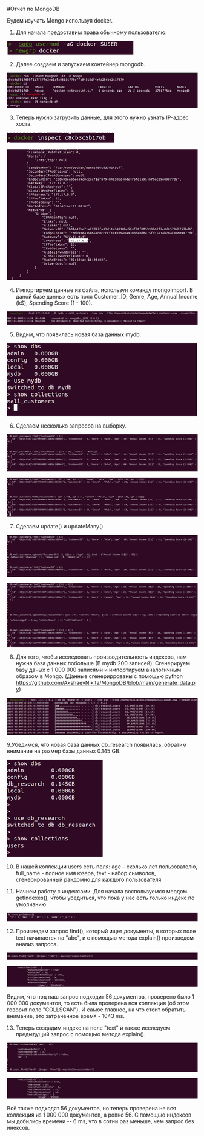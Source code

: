 #Отчет по MongoDB

Будем изучать Mongo используя docker.

1. Для начала предоставим права обычному пользователю.

![alt text](https://github.com/AkshaevNikita/MongoDB/blob/main/pic1.jpg?raw=true)

2. Далее создаем и запускаем контейнер mongodb.

![alt text](https://github.com/AkshaevNikita/MongoDB/blob/main/pic2.jpg?raw=true)

3. Теперь нужно загрузить данные, для этого нужно узнать IP-адрес хоста.

![alt text](https://github.com/AkshaevNikita/MongoDB/blob/main/pic4.jpg?raw=true)

![alt text](https://github.com/AkshaevNikita/MongoDB/blob/main/pic5.jpg?raw=true)

4. Импортируем данные из файла, используя команду mongoimport. В даной базе данных есть поля Customer_ID, Genre, Age, Annual Income (k$), Spending Score (1 - 100).

![alt text](https://github.com/AkshaevNikita/MongoDB/blob/main/pic6.jpg?raw=true)

5. Видим, что появилась новая база данных mydb.

![alt text](https://github.com/AkshaevNikita/MongoDB/blob/main/pic7.jpg?raw=true)

6. Сделаем несколько запросов на выборку.

![alt text](https://github.com/AkshaevNikita/MongoDB/blob/main/pic8.jpg?raw=true)

![alt text](https://github.com/AkshaevNikita/MongoDB/blob/main/pic9.jpg?raw=true)

7. Сделаем update() и updateMany().

![alt text](https://github.com/AkshaevNikita/MongoDB/blob/main/pic10.jpg?raw=true)

![alt text](https://github.com/AkshaevNikita/MongoDB/blob/main/pic11.jpg?raw=true)

8. Для того, чтобы исследовать производительность индексов, нам нужна база данных побольше (В mydb 200 записей). Cгенерируем базу даных с 1 000 000 записями и импортируем аналогичным образом в Mongo. (Данные сгенериррованы с помощью python https://github.com/AkshaevNikita/MongoDB/blob/main/generate_data.py)

![alt text](https://github.com/AkshaevNikita/MongoDB/blob/main/pic12.jpg?raw=true)

9.Убедимся, что новая база данных db_research появилась, обратим внимание на размер базы данных 0.145 GB.

![alt text](https://github.com/AkshaevNikita/MongoDB/blob/main/pic13.jpg?raw=true)

10. В нашей коллекции users есть поля: age - сколько лет пользователю, full_name - полное имя юзера, text - набор символов, сгенерированный рандомно для каждого пользователя 

11. Начнем работу с индексами. Для начала воспользуемся меодом getIndexes(), чтобы убедиться, что пока у нас есть только индекс по умолчанию

![alt text](https://github.com/AkshaevNikita/MongoDB/blob/main/pic14.jpg?raw=true)

12. Произведем запрос find(), который ищет документы, в которых поле text начинается на "abc", и с помощью метода explain() произведем анализ запроса.

![alt text](https://github.com/AkshaevNikita/MongoDB/blob/main/pic18.jpg?raw=true)

![alt text](https://github.com/AkshaevNikita/MongoDB/blob/main/pic15.jpg?raw=true)

Видим, что под наш запрос подходит 56 документов, проверено было 1 000 000 документов, то есть была проверена вся коллекция (об этом говорит поле "COLLSCAN"). И самое главное, на что стоит обратить внимание, это затраченное время - 1043 ms.

13. Теперь создадим индекс на поле "text" и также исследуем предыдущий запрос с помощью метода explain().

![alt text](https://github.com/AkshaevNikita/MongoDB/blob/main/pic16.jpg?raw=true)

![alt text](https://github.com/AkshaevNikita/MongoDB/blob/main/pic17.jpg?raw=true)

Всё также подходят 56 документов, но теперь проверена не вся коллекция из 1 000 000 документов, а ровно 56. С помощью индексов мы добились времени -- 6 ms, что в сотни раз меньше, чем запрос без инексов.
